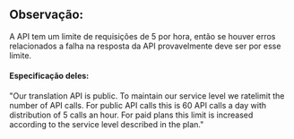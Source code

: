 ## Observação:
A API tem um limite de requisições de 5 por hora, então se houver erros relacionados a falha na resposta da API provavelmente deve ser por esse limite.

#### Especificação deles:
"Our translation API is public. To maintain our service level we ratelimit the number of API calls. For public API calls this is 60 API calls a day with distribution of 5 calls an hour. For paid plans this limit is increased according to the service level described in the plan."
